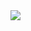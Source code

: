<a href="https://kebabrock.carrd.co/">
<img align="center" src="https://github-readme-stats.vercel.app/api?username=Kebabrock0&count_private=true&show_icons=true&theme=github_dark" />
</a>
